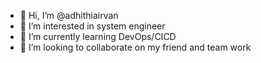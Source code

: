 - 👋 Hi, I’m @adhithiairvan
- 👀 I’m interested in system engineer
- 🌱 I’m currently learning DevOps/CICD
- 💞️ I’m looking to collaborate on my friend and team work

<!---
adhithiairvan/adhithiairvan is a ✨ special ✨ repository because its `README.md` (this file) appears on your GitHub profile.
You can click the Preview link to take a look at your changes.
--->
